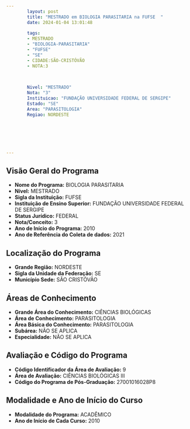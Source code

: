 ```yaml
---
        layout: post
        title: "MESTRADO em BIOLOGIA PARASITARIA na FUFSE  "
        date: 2024-01-04 13:01:48
     
        tags:
        - MESTRADO
        - "BIOLOGIA-PARASITARIA"
        - "FUFSE"
        - "SE"
        - CIDADE:SÃO-CRISTÓVÃO
        - NOTA:3
        
       

        Nivel: "MESTRADO"
        Nota: "3"
        Instituicao: "FUNDAÇÃO UNIVERSIDADE FEDERAL DE SERGIPE"
        Estado: "SE"
        Area: "PARASITOLOGIA"
        Regiao: NORDESTE
        
        
        
        
        
        
---
```

## Visão Geral do Programa
- **Nome do Programa:** BIOLOGIA PARASITARIA
- **Nível:** MESTRADO
- **Sigla da Instituição:** FUFSE
- **Instituição de Ensino Superior:** FUNDAÇÃO UNIVERSIDADE FEDERAL DE SERGIPE
- **Status Jurídico:** FEDERAL
- **Nota/Conceito:** 3
- **Ano de Início do Programa:** 2010
- **Ano de Referência do Coleta de dados:** 2021

## Localização do Programa
- **Grande Região:** NORDESTE
- **Sigla da Unidade da Federação:** SE
- **Município Sede:** SÃO CRISTÓVÃO

## Áreas de Conhecimento
- **Grande Área do Conhecimento:** CIÊNCIAS BIOLÓGICAS
- **Área de Conhecimento:** PARASITOLOGIA
- **Área Básica do Conhecimento:** PARASITOLOGIA
- **Subárea:** NÃO SE APLICA
- **Especialidade:** NÃO SE APLICA

## Avaliação e Código do Programa
- **Código Identificador da Área de Avaliação:** 9
- **Área de Avaliação:** CIÊNCIAS BIOLÓGICAS III
- **Código do Programa de Pós-Graduação:** 27001016028P8


## Modalidade e Ano de Início do Curso
- **Modalidade do Programa:** ACADÊMICO
- **Ano de Início de Cada Curso:** 2010
